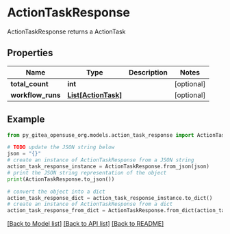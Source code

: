 # ActionTaskResponse

ActionTaskResponse returns a ActionTask

## Properties

Name | Type | Description | Notes
------------ | ------------- | ------------- | -------------
**total_count** | **int** |  | [optional] 
**workflow_runs** | [**List[ActionTask]**](ActionTask.md) |  | [optional] 

## Example

```python
from py_gitea_opensuse_org.models.action_task_response import ActionTaskResponse

# TODO update the JSON string below
json = "{}"
# create an instance of ActionTaskResponse from a JSON string
action_task_response_instance = ActionTaskResponse.from_json(json)
# print the JSON string representation of the object
print(ActionTaskResponse.to_json())

# convert the object into a dict
action_task_response_dict = action_task_response_instance.to_dict()
# create an instance of ActionTaskResponse from a dict
action_task_response_from_dict = ActionTaskResponse.from_dict(action_task_response_dict)
```
[[Back to Model list]](../README.md#documentation-for-models) [[Back to API list]](../README.md#documentation-for-api-endpoints) [[Back to README]](../README.md)


